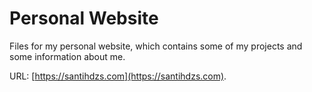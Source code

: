 # Personal Website

Files for my personal website, which contains some of my projects and some information about me.

URL: [https://santihdzs.com](https://santihdzs.com).

